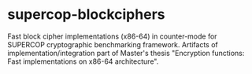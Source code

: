supercop-blockciphers
=====================

Fast block cipher implementations (x86-64) in counter-mode for SUPERCOP cryptographic benchmarking framework. Artifacts of implementation/integration part of Master's thesis "Encryption functions: Fast implementations on x86-64 architecture".